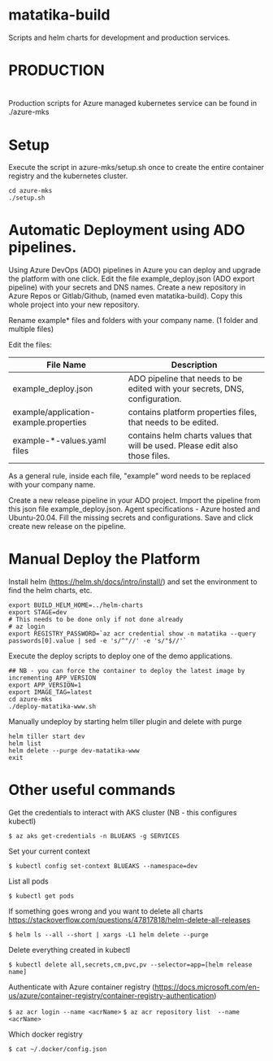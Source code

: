 # matatika-build
Scripts and helm charts for development and production services.

#
# PRODUCTION
#
Production scripts for Azure managed kubernetes service can be found in ./azure-mks

# Setup
Execute the script in azure-mks/setup.sh once to create the entire container registry and the kubernetes cluster.
```console
cd azure-mks
./setup.sh
```

# Automatic Deployment using ADO pipelines.
Using Azure DevOps (ADO) pipelines in Azure you can deploy and upgrade the platform with one click.
Edit the file example_deploy.json (ADO export pipeline) with your secrets and DNS names.
Create a new repository in Azure Repos or Gitlab/Github, (named even matatika-build). Copy this whole project into your new repository.

Rename example* files and folders with your company name. (1 folder and multiple files)

Edit the files:

| File Name | Description |
| --------- | ----------- |
| example_deploy.json | ADO pipeline that needs to be edited with your secrets, DNS, configuration.|
| example/application-example.properties | contains platform properties files, that needs to be edited. |
| example-*-values.yaml files | contains helm charts values that will be used. Please edit also those files. |

As a general rule, inside each file, "example" word needs to be replaced with your company name.

Create a new release pipeline in your ADO project. Import the pipeline from this json file example_deploy.json.
Agent specifications - Azure hosted and Ubuntu-20.04. Fill the missing secrets and configurations.
Save and click create new release on the pipeline.


# Manual Deploy the Platform
Install helm (https://helm.sh/docs/intro/install/) and set the environment to find the helm charts, etc.
```console
export BUILD_HELM_HOME=../helm-charts
export STAGE=dev
# This needs to be done only if not done already
# az login
export REGISTRY_PASSWORD=`az acr credential show -n matatika --query passwords[0].value | sed -e 's/^"//' -e 's/"$//'`
```

Execute the deploy scripts to deploy one of the demo applications.
```console
## NB - you can force the container to deploy the latest image by incrementing APP_VERSION
export APP_VERSION=1
export IMAGE_TAG=latest
cd azure-mks
./deploy-matatika-www.sh 
```

Manually undeploy by starting helm tiller plugin and delete with purge
```console
helm tiller start dev
helm list
helm delete --purge dev-matatika-www
exit
```




# Other useful commands

Get the credentials to interact with AKS cluster (NB - this configures kubectl)

```$ az aks get-credentials -n BLUEAKS -g SERVICES```

Set your current context

```$ kubectl config set-context BLUEAKS --namespace=dev```

List all pods

```$ kubectl get pods```

If something goes wrong and you want to delete all charts
https://stackoverflow.com/questions/47817818/helm-delete-all-releases

```$ helm ls --all --short | xargs -L1 helm delete --purge```

Delete everything created in kubectl

```$ kubectl delete all,secrets,cm,pvc,pv --selector=app=[helm release name]```

Authenticate with Azure container registry (https://docs.microsoft.com/en-us/azure/container-registry/container-registry-authentication)

```$ az acr login --name <acrName>```
```$ az acr repository list  --name <acrName>```

Which docker registry

```$ cat ~/.docker/config.json```


